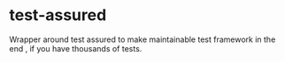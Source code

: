# test-assured

Wrapper around test assured to make maintainable test framework in the end , if you have thousands of tests.
